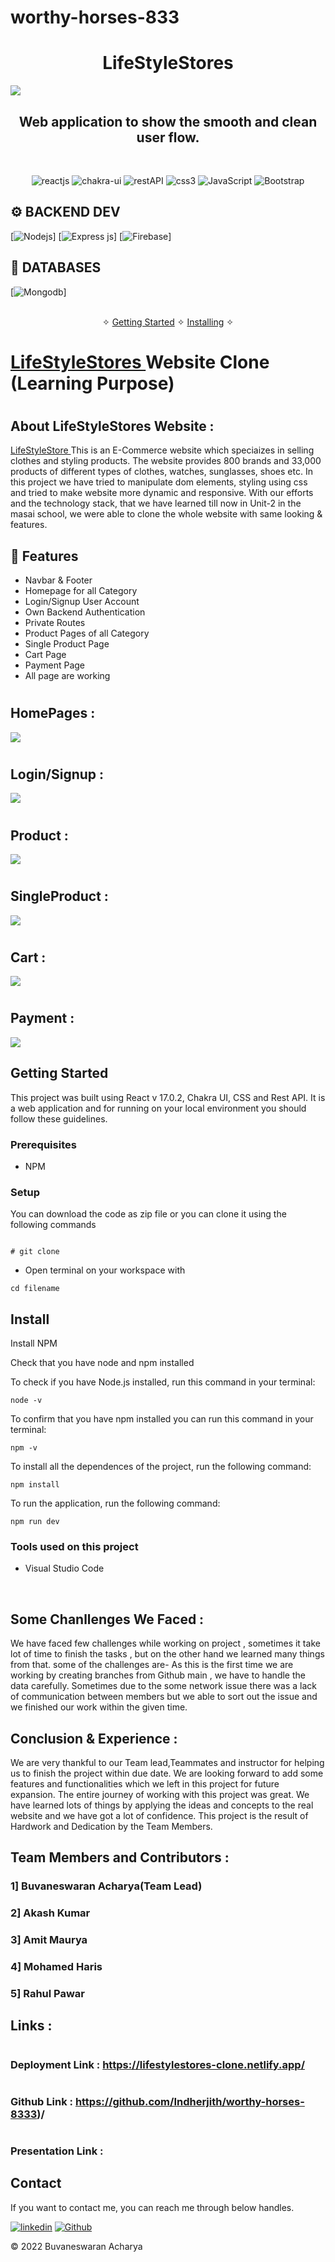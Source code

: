 # worthy-horses-833
<h1 align="center">LifeStyleStores</h1>
<img src="https://user-images.githubusercontent.com/99597201/201508599-2d68afc1-d5e2-4072-b7cd-e7d04780a512.png" />
<h2 align="center">Web application to show the smooth and clean user flow.</h2> 

<br />
<p align="center">
    <img src="https://img.shields.io/badge/React_(18.2.0)-20232A?style=for-the-badge&logo=react&logoColor=61DAFB" alt="reactjs" />
    <img src="https://img.shields.io/badge/Chakra%20UI-3bc7bd?style=for-the-badge&logo=chakraui&logoColor=white" alt="chakra-ui"/>
    <img src="https://img.shields.io/badge/Rest_API-02303A?style=for-the-badge&logo=react-router&logoColor=white" alt="restAPI"/>
    <img src="https://img.shields.io/badge/CSS3-1572B6?style=for-the-badge&logo=css3&logoColor=white" alt="css3"/>   
    <img src="https://img.shields.io/badge/JavaScript-323330?style=for-the-badge&logo=javascript&logoColor=F7DF1E" alt="JavaScript" />
    <img src ="https://img.shields.io/badge/netlify-%23000000.svg?style=for-the-badge&logo=netlify&logoColor=#00C7B7" alt="Bootstrap"/>
    

</p>

## ⚙️ **BACKEND DEV**

[![](https://img.shields.io/badge/Node.js-43853D?style=for-the-badge&logo=node.js&logoColor=white "Nodejs")]
[![Express js](https://img.shields.io/badge/Express.js-404D59?style=for-the-badge "Express js")]
[![Firebase](https://img.shields.io/badge/firebase-%23039BE5.svg?style=for-the-badge&logo=firebase "Firebase")]

## 📅 **DATABASES**

[![Mongodb](https://img.shields.io/badge/MongoDB-4EA94B?style=for-the-badge&logo=mongodb&logoColor=white "Mongodb")]

<p align="center"> 
    <br />&#10023;
    <a href="#Getting-Started">Getting Started</a> &#10023; <a href="#Install">Installing</a> &#10023;   
  </p>
  

#  <h1><a href="https://lifestylestores-clone.netlify.app/">LifeStyleStores </a> Website Clone (Learning Purpose)</h1>

# <h2>About LifeStyleStores Website : </h2>

<a href="https://lifestylestores-clone.netlify.app/">LifeStyleStore </a>  This is an E-Commerce website which speciaizes in selling clothes and styling products. The website provides 800 brands and 33,000 products of different types of clothes, watches, sunglasses, shoes etc. In this project we have tried to manipulate dom elements, styling using css and tried to make website more dynamic and responsive. With our efforts and the technology stack, that we have learned till now in Unit-2 in the masai school, we were able to clone the whole website with same looking & features.

## 🚀 Features
- Navbar & Footer
- Homepage for all Category
- Login/Signup User Account
- Own Backend Authentication
- Private Routes
- Product Pages of all Category
- Single Product Page
- Cart Page
- Payment Page
- All  page are working

# <h2>HomePages : </h2>
<img src="https://user-images.githubusercontent.com/99597201/201509176-deabc94c-ac0c-46b9-9254-873427cd5312.png" />

# <h2>Login/Signup : </h2>
<img src="https://user-images.githubusercontent.com/99597201/201509114-5833ba25-df5b-4eff-9431-2232a5e15892.png" />

# <h2>Product : </h2>
<img src="https://user-images.githubusercontent.com/99597201/201509249-57b90742-dacf-4557-8257-0394395eb7c9.png" />

# <h2>SingleProduct : </h2>
<img src="https://user-images.githubusercontent.com/99597201/201509350-a4bf3d8c-f4d3-4393-a16e-7ced58de54bc.png" />

# <h2>Cart : </h2>
<img src="https://user-images.githubusercontent.com/99597201/201509380-8d33ca78-0b61-4161-961c-5dcb5cb8e635.png" />

# <h2>Payment : </h2>
<img src="https://user-images.githubusercontent.com/99597201/201509407-147257d8-7163-4a94-ab71-7d4e46b34960.png" />

## Getting Started

This project was built using React v 17.0.2, Chakra UI, CSS and Rest API. It is a web application and for running on your local environment you should follow these guidelines.


### Prerequisites

- NPM 

### Setup


You can download the code as zip file or you can clone it using the following commands 


```

# git clone  
```

+ Open terminal on your workspace with

```
cd filename
```


## Install

Install NPM

Check that you have node and npm installed

To check if you have Node.js installed, run this command in your terminal:


```
node -v
```

To confirm that you have npm installed you can run this command in your terminal:


```
npm -v
```


To install all the dependences of the project, run the following command:


```
npm install
```


To run the application, run the following command:

```
npm run dev
```


### Tools used on this project

- Visual Studio Code


<br/>

## Some Chanllenges We Faced :

We have faced few challenges while working on project , sometimes it take lot of time to finish the tasks , but on the other hand we learned many things from that. some of the challenges are-
As this is the first time we are working by creating branches from Github main , we have to handle the data carefully.
Sometimes due to the some network issue there was a lack of communication between members but we able to sort out the issue and we finished our work within the given time.

## Conclusion & Experience :
We are very thankful to our Team lead,Teammates and instructor for helping us to finish the project within due date. We are looking forward to add some features and functionalities which we left in this project for future expansion.
The entire journey of working with this project was great. We have learned lots of things by applying the ideas and concepts to the real website and we have got a lot of confidence.
This project is the result of Hardwork and Dedication by the Team Members.

## Team Members and Contributors :

### 1] Buvaneswaran Acharya(Team Lead)
### 2] Akash Kumar
### 3] Amit Maurya
### 4] Mohamed Haris
### 5] Rahul Pawar



## Links :
# <h3>Deployment Link   :  https://lifestylestores-clone.netlify.app/</h3>
# <h3>Github Link       :  https://github.com/Indherjith/worthy-horses-8333)/</h3>
# <h3>Presentation Link :  </h3>


## Contact

If you want to contact me, you can reach me through below handles.

[![linkedin](	https://img.shields.io/badge/LinkedIn-0077B5?style=for-the-badge&logo=linkedin&logoColor=white)](https://www.linkedin.com/in/buvaneswaran-s-b63844228/)
[![Github](https://img.shields.io/badge/GitHub-100000?style=for-the-badge&logo=github&logoColor=white)](https://github.com/Indherjith)

© 2022 Buvaneswaran Acharya

